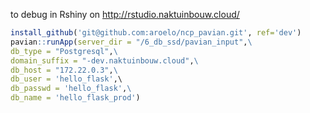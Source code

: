 to debug in Rshiny on http://rstudio.naktuinbouw.cloud/
```R
install_github('git@github.com:aroelo/ncp_pavian.git', ref='dev')
pavian::runApp(server_dir = "/6_db_ssd/pavian_input",\
db_type = "Postgresql",\
domain_suffix = "-dev.naktuinbouw.cloud",\
db_host = "172.22.0.3",\
db_user = 'hello_flask',\ 
db_passwd = 'hello_flask',\
db_name = 'hello_flask_prod')
```